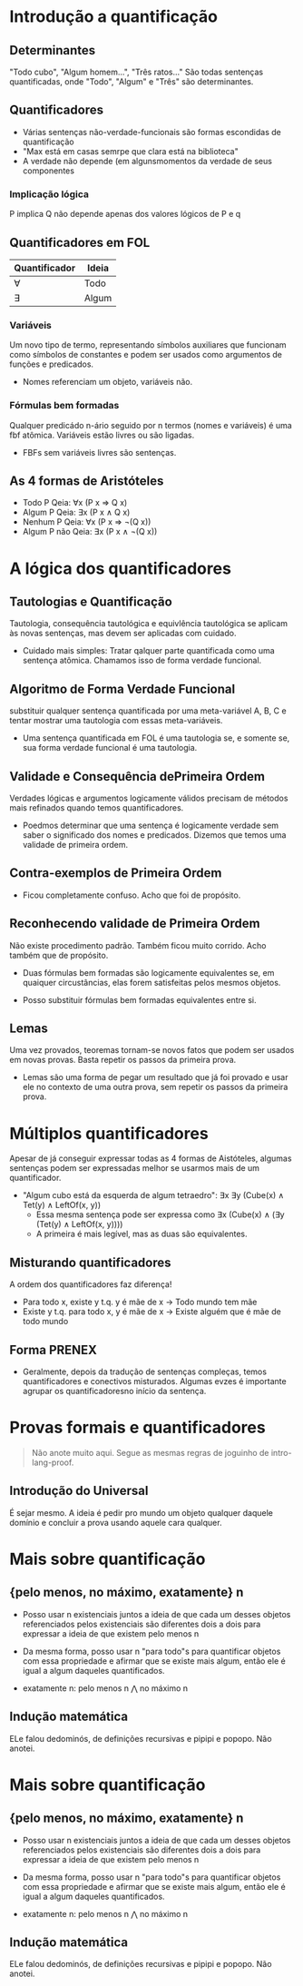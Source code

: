 # Introdução a quantificação

## Determinantes

"Todo cubo", "Algum homem...", "Três ratos..." São todas sentenças quantificadas, onde "Todo", "Algum" e "Três" são determinantes.

## Quantificadores

- Várias sentenças não-verdade-funcionais são formas escondidas de quantificação
- "Max está em casas semrpe que clara está na biblioteca"
- A verdade não depende (em algunsmomentos da verdade de seus componentes

### Implicação lógica

P implica Q não depende apenas dos valores lógicos de P e q

## Quantificadores em FOL

| Quantificador | Ideia |
| ------------- | ----- |
| ∀             | Todo  |
| ∃             | Algum |

### Variáveis

Um novo tipo de termo, representando símbolos auxiliares que funcionam como símbolos de constantes e podem ser usados como argumentos de funções e predicados.

- Nomes referenciam um objeto, variáveis não.

### Fórmulas bem formadas

Qualquer predicádo n-ário seguido por n termos (nomes e variáveis) é uma fbf atômica. Variáveis estão livres ou são ligadas.

- FBFs sem variáveis livres são sentenças.

## As 4 formas de Aristóteles

- Todo P Qeia: ∀x (P x ⇒ Q x)
- Algum P Qeia: ∃x (P x ∧ Q x)
- Nenhum P Qeia: ∀x (P x ⇒ ¬(Q x)) 
- Algum P não Qeia: ∃x (P x ∧ ¬(Q x))

# A lógica dos quantificadores

## Tautologias e Quantificação

Tautologia, consequência tautológica e equivlência tautológica se aplicam às novas sentenças, mas devem ser aplicadas com cuidado.

- Cuidado mais simples: Tratar qalquer parte quantificada como uma sentença atômica. Chamamos isso de forma verdade funcional.

## Algoritmo de Forma Verdade Funcional

substituir qualquer sentença quantificada por uma meta-variável A, B, C e tentar mostrar uma tautologia com essas meta-variáveis.

- Uma sentença quantificada em FOL é uma tautologia se, e somente se, sua forma verdade funcional é uma tautologia.

## Validade e Consequência dePrimeira Ordem

Verdades lógicas e argumentos logicamente válidos precisam de métodos mais refinados quando temos quantificadores.

- Poedmos determinar que uma sentença é logicamente verdade sem saber o significado dos nomes e predicados. Dizemos que temos uma validade de primeira ordem.

## Contra-exemplos de Primeira Ordem

- Ficou completamente confuso. Acho que foi de propósito.

## Reconhecendo validade de Primeira Ordem

Não existe procedimento padrão. Também ficou muito corrido. Acho também que de propósito.

- Duas fórmulas bem formadas são logicamente equivalentes se, em quaiquer circustâncias, elas forem satisfeitas pelos mesmos objetos.

- Posso substituir fórmulas bem formadas equivalentes entre si.

## Lemas

Uma vez provados, teoremas tornam-se novos fatos que podem ser usados em novas provas. Basta repetir os passos da primeira prova.

- Lemas são uma forma de pegar um resultado que já foi provado e usar ele no contexto de uma outra prova, sem repetir os passos da primeira prova.

# Múltiplos quantificadores

Apesar de já conseguir expressar todas as 4 formas de Aistóteles, algumas sentenças podem ser expressadas melhor se usarmos mais de um quantificador.

- "Algum cubo está da esquerda de algum tetraedro": ∃x ∃y (Cube(x) ∧ Tet(y) ∧ LeftOf(x, y))
    - Essa mesma sentença pode ser expressa como ∃x (Cube(x) ∧ (∃y (Tet(y) ∧ LeftOf(x, y))))
    - A primeira é mais legível, mas as duas são equivalentes.

## Misturando quantificadores

A ordem dos quantificadores faz diferença!

- Para todo x, existe y t.q. y é mãe de x -> Todo mundo tem mãe
- Existe y t.q. para todo x, y é mãe de x -> Existe alguém que é mãe de todo mundo

## Forma PRENEX

- Geralmente, depois da tradução de sentenças compleças, temos quantificadores e conectivos misturados. Algumas evzes é importante agrupar os quantificadoresno início da sentença.

# Provas formais e quantificadores

> Não anote muito aqui. Segue as mesmas regras de joguinho de intro-lang-proof.

## Introdução do Universal

É sejar mesmo. A ideia é pedir pro mundo um objeto qualquer daquele domínio e concluir a prova usando aquele cara qualquer.


# Mais sobre quantificação

## {pelo menos, no máximo, exatamente} n

- Posso usar n existenciais juntos a ideia de que cada um desses objetos referenciados pelos existenciais são diferentes dois a dois para expressar a ideia de que existem pelo menos n

- Da mesma forma, posso usar n "para todo"s para quantificar objetos com essa propriedade e afirmar que se existe mais algum, então ele é igual a algum daqueles quantificados.

- exatamente n: pelo menos n ⋀ no máximo n

## Indução matemática

ELe falou dedominós, de definições recursivas e pipipi e popopo. Não anotei.

# Mais sobre quantificação

## {pelo menos, no máximo, exatamente} n

- Posso usar n existenciais juntos a ideia de que cada um desses objetos referenciados pelos existenciais são diferentes dois a dois para expressar a ideia de que existem pelo menos n

- Da mesma forma, posso usar n "para todo"s para quantificar objetos com essa propriedade e afirmar que se existe mais algum, então ele é igual a algum daqueles quantificados.

- exatamente n: pelo menos n ⋀ no máximo n

## Indução matemática

ELe falou dedominós, de definições recursivas e pipipi e popopo. Não anotei.

